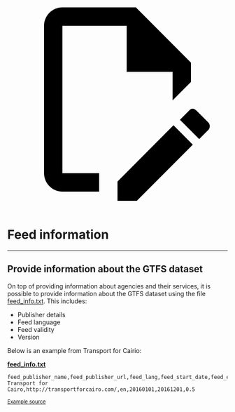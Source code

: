 <a class="pencil-link" href="https://github.com/MobilityData/gtfs.org/edit/main/docs/schedule/examples/feed-info.md" title="Edit this page" target="_blank">
    <svg class="pencil" xmlns="http://www.w3.org/2000/svg" viewBox="0 0 24 24"><path d="M10 20H6V4h7v5h5v3.1l2-2V8l-6-6H6c-1.1 0-2 .9-2 2v16c0 1.1.9 2 2 2h4v-2m10.2-7c.1 0 .3.1.4.2l1.3 1.3c.2.2.2.6 0 .8l-1 1-2.1-2.1 1-1c.1-.1.2-.2.4-.2m0 3.9L14.1 23H12v-2.1l6.1-6.1 2.1 2.1Z"></path></svg>
  </a>

# Feed information

<hr>

## Provide information about the GTFS dataset

On top of providing information about agencies and their services, it is possible to provide information about the GTFS dataset using the file [feed_info.txt](../../reference/#feed_infotxt). This includes:

- Publisher details
- Feed language
- Feed validity 
- Version

Below is an example from Transport for Cairio:

[**feed_info.txt**](../../reference/#feed_infotxt)

```
feed_publisher_name,feed_publisher_url,feed_lang,feed_start_date,feed_end_date,feed_version
Transport for Cairo,http://transportforcairo.com/,en,20160101,20161201,0.5
```

<sup>[Example source](https://github.com/transportforcairo/Metro-GTFS/archive/master.zip#Metro-GTFS-master)</sup>